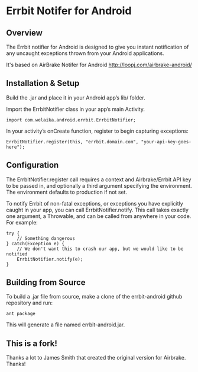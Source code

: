 Errbit Notifer for Android
===========================

Overview
--------
The Errbit notifier for Android is designed to give you instant notification
of any uncaught exceptions thrown from your Android applications.

It's based on AirBrake Notifer for Android <http://loopj.com/airbrake-android/>

Installation & Setup
--------
Build the .jar and place it in your Android app’s lib/ folder.

Import the ErrbitNotifier class in your app’s main Activity.

    import com.welaika.android.errbit.ErrbitNotifier;

In your activity’s onCreate function, register to begin capturing exceptions:

    ErrbitNotifier.register(this, "errbit.domain.com", "your-api-key-goes-here");

Configuration
--------
The ErrbitNotifier.register call requires a context and Airbrake/Errbit API key to be passed in, and optionally a third argument specifying the environment. The environment defaults to production if not set.

To notify Errbit of non-fatal exceptions, or exceptions you have explicitly caught in your app, you can call ErrbitNotifier.notify. This call takes exactly one argument, a Throwable, and can be called from anywhere in your code. For example:

    try {
        // Something dangerous
    } catch(Exception e) {
        // We don't want this to crash our app, but we would like to be notified
        ErrbitNotifier.notify(e);
    }

Building from Source
--------
To build a .jar file from source, make a clone of the errbit-android github repository and run:

    ant package

This will generate a file named errbit-android.jar.

This is a fork!
--------
Thanks a lot to James Smith that created the original version for Airbrake. Thanks!